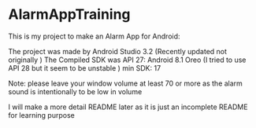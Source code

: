 # AlarmAppTraining

This is my project to make an Alarm App for Android:

The project was made by Android Studio 3.2 (Recently updated not originally )
The Compiled SDK was API 27: Android 8.1 Oreo (I tried to use API 28 but it seem to be unstable )
min SDK: 17

Note: please leave your window volume at least 70 or more as the alarm sound is intentionally to be low in volume 

I will make a more detail README later as it is just an incomplete README for learning purpose
